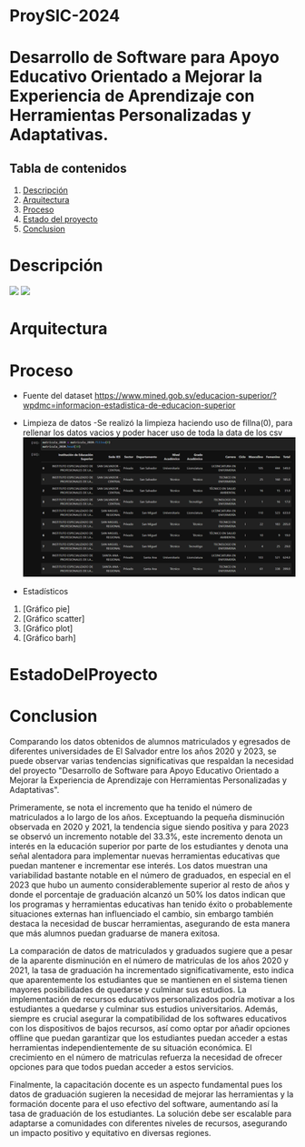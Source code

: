 # ProySIC-2024

# Desarrollo de Software para Apoyo Educativo Orientado a Mejorar la Experiencia de Aprendizaje con Herramientas Personalizadas y Adaptativas.

## Tabla de contenidos
1. [Descripción](#Descripción)
2. [Arquitectura](#Arquitectura)
3. [Proceso](#Proceso)
4. [Estado del proyecto](#EstadoDelProyecto)
5. [Conclusion](#Conclusion)

# Descripción
![](imgs/descripcion1.gif)
![](imgs/descripcion2.gif)

# Arquitectura

# Proceso

* Fuente del dataset
https://www.mined.gob.sv/educacion-superior/?wpdmc=informacion-estadistica-de-educacion-superior

* Limpieza de datos
-Se realizó la limpieza haciendo uso de fillna(0), para rellenar los datos vacios y poder hacer uso de toda la data de los csv
![](imgs/limpiezadedatos.png)

* Estadísticos
1. [Gráfico pie]
2. [Gráfico scatter]
3. [Gráfico plot]
4. [Gráfico barh]

# EstadoDelProyecto

# Conclusion
Comparando los datos obtenidos de alumnos matriculados y egresados de diferentes universidades de El Salvador entre los años 2020 y 2023, se puede observar varias tendencias significativas que respaldan la necesidad del proyecto "Desarrollo de Software para Apoyo Educativo Orientado a Mejorar la Experiencia de Aprendizaje con Herramientas Personalizadas y Adaptativas".

Primeramente, se nota el incremento que ha tenido el número de matriculados a lo largo de los años. Exceptuando la pequeña disminución observada en 2020 y 2021, la tendencia sigue siendo positiva y para 2023 se observó un incremento notable del 33.3%, este incremento denota un interés en la educación superior por parte de los estudiantes y denota una señal alentadora para implementar nuevas herramientas educativas que puedan mantener e incrementar ese interés.
Los datos muestran una variabilidad bastante notable en el número de graduados, en especial en el 2023 que hubo un aumento considerablemente superior al resto de años y donde el porcentaje de graduación alcanzó un 50% los datos indican que los programas y herramientas educativas han tenido éxito o probablemente situaciones externas han influenciado el cambio, sin embargo también destaca la necesidad de buscar herramientas, asegurando de esta manera que más alumnos puedan graduarse de manera exitosa.

La comparación de datos de matriculados y graduados sugiere que a pesar de la aparente disminución en el número de matriculas de los años 2020 y 2021, la tasa de graduación ha incrementado significativamente, esto indica que aparentemente los estudiantes que se mantienen en el sistema tienen mayores posibilidades de quedarse y culminar sus estudios. La implementación de recursos educativos personalizados podría motivar a los estudiantes a quedarse y culminar sus estudios universitarios.
Además, siempre es crucial asegurar la compatibilidad de los softwares educativos con los dispositivos de bajos recursos, así como optar por añadir opciones offline que puedan garantizar que los estudiantes puedan acceder a estas herramientas independientemente de su situación económica. El crecimiento en el número de matriculas refuerza la necesidad de ofrecer opciones para que todos puedan acceder a estos servicios.

Finalmente, la capacitación docente es un aspecto fundamental pues los datos de graduación sugieren la necesidad de mejorar las herramientas y la formación docente para el uso efectivo del software, aumentando así la tasa de graduación de los estudiantes. La solución debe ser escalable para adaptarse a comunidades con diferentes niveles de recursos, asegurando un impacto positivo y equitativo en diversas regiones.
